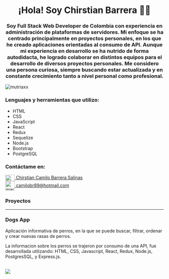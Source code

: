 
<h1 align="center">¡Hola! Soy Chirstian Barrera 👋🏼</h1>
<h3 align="center">Soy Full Stack Web Developer de Colombia con experiencia en administración de plataformas de servidores. Mi enfoque se ha centrado principalmente en proyectos personales, en los que he creado aplicaciones orientadas al consumo de API. Aunque mi experiencia en desarrollo se ha nutrido de forma autodidacta, he logrado colaborar en distintos equipos para el desarrollo de diversos proyectos personales. Me considero una persona curiosa, siempre buscando estar actualizada y en constante crecimiento tanto a nivel personal como profesional.</h3>

<p align="left"> <img src="https://komarev.com/ghpvc/?username=santtiagomc&label=Profile%20views&color=0e75b6&style=flat" alt="mutriaxx" /> </p>

<h3 align="left">Lenguajes y herramientas que utilizo:</h3>
<ul>
  <li>HTML</li>
  <li>CSS</li>
  <li>JavaScript</li>
  <li>React</li>
  <li>Redux</li>
  <li>Sequelize</li>
  <li>Node.js</li>
  <li>Bootstrap</li>
  <li>PostgreSQL</li>
</ul>

<h3 align="left">Contáctame en:</h3>

<a href="https://www.linkedin.com/in/chirstian-barrera/" target="blank"><img align="center" src="https://raw.githubusercontent.com/rahuldkjain/github-profile-readme-generator/master/src/images/icons/Social/linked-in-alt.svg" alt="marcela-utria" height="20" width="30" /> Chirstian Camilo Barrera Salinas</a>
<br>
<a href="camilobr89@hotmail.com" target="blank"><img align="center" src="https://cdn-icons-png.flaticon.com/512/80/80599.png" alt="marce_utria" height="30" width="30" /> camilobr89@hotmail.com</a>
    </ul>




<h3 align="left">Proyectos</h3>
<hr>
<h3 align="left">Dogs App</h3>
<p>Aplicación informativa de perros, en la que se puede buscar, filtrar, ordenar y crear nuevas rasas de perros.</p>
<p>La informacion sobre los perros se trajeron por consumo de una API, fue desarrollada utilizando: HTML, CSS, Javascript, React, Redux, Node.js, PostgresSQL, y Express.js.</p>
<br>
<a href="#"><img src="https://datachange.com.co/wp-content/uploads/2023/05/dogs.png" /></a>

